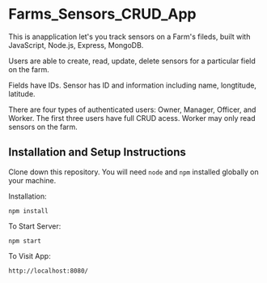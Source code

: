 ﻿# Farms_Sensors_CRUD_App
 
 This is anapplication let's you track sensors on a Farm's fileds, built with JavaScript, Node.js, Express, MongoDB.
 
 Users are able to create, read, update, delete sensors for a particular field on the farm.
 
 Fields have IDs. Sensor has ID and information including name, longtitude, latitude.
 
 There are four types of authenticated users: Owner, Manager, Officer, and Worker. The first three users have full CRUD acess. Worker may only read sensors on the farm.
 
## Installation and Setup Instructions

Clone down this repository. You will need `node` and `npm` installed globally on your machine.  

Installation:

`npm install`  

To Start Server:

`npm start`  

To Visit App:

`http://localhost:8080/`
